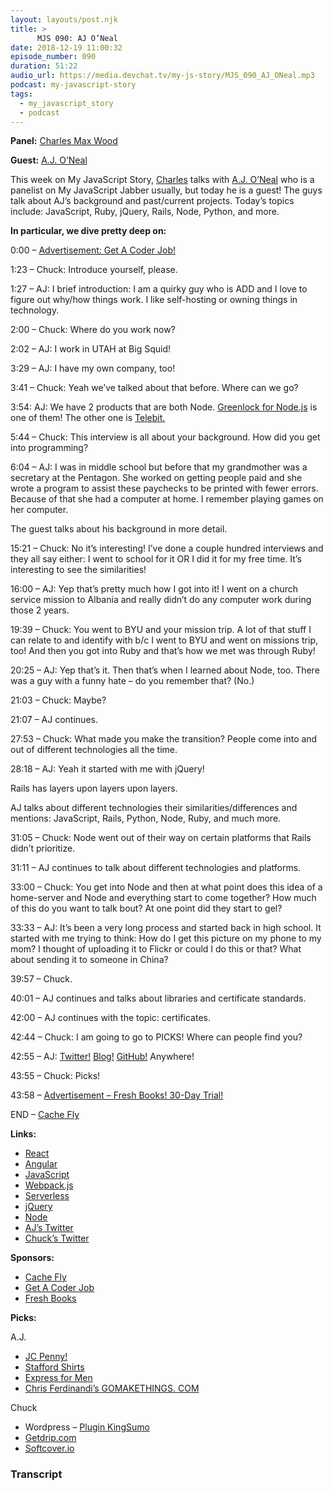 ```yaml
---
layout: layouts/post.njk
title: >
      MJS 090: AJ O’Neal
date: 2018-12-19 11:00:32
episode_number: 090
duration: 51:22
audio_url: https://media.devchat.tv/my-js-story/MJS_090_AJ_ONeal.mp3
podcast: my-javascript-story
tags: 
  - my_javascript_story
  - podcast
---
```


 **Panel:** [Charles Max Wood](https://twitter.com/cmaxw?lang=en)

**Guest:** [A.J. O’Neal](https://twitter.com/coolaj86)

This week on My JavaScript Story, [Charles](https://twitter.com/cmaxw?lang=en) talks with [A.J. O’Neal](https://twitter.com/coolaj86) who is a panelist on My JavaScript Jabber usually, but today he is a guest! The guys talk about AJ’s background and past/current projects. Today’s topics include: JavaScript, Ruby, jQuery, Rails, Node, Python, and more.

**In particular, we dive pretty deep on:**

0:00 – [Advertisement: Get A Coder Job!](https://devchat.tv/get-a-coder-job/)

1:23 – Chuck: Introduce yourself, please.

1:27 – AJ: I brief introduction: I am a quirky guy who is ADD and I love to figure out why/how things work. I like self-hosting or owning things in technology.

2:00 – Chuck: Where do you work now?

2:02 – AJ: I work in UTAH at Big Squid!

3:29 – AJ: I have my own company, too!

3:41 – Chuck: Yeah we’ve talked about that before. Where can we go?

3:54: AJ: We have 2 products that are both Node. [Greenlock for Node.js](https://www.npmjs.com/package/greenlock) is one of them! The other one is [Telebit.](https://www.npmjs.com/package/telebit)

5:44 – Chuck: This interview is all about your background. How did you get into programming?

6:04 – AJ: I was in middle school but before that my grandmother was a secretary at the Pentagon. She worked on getting people paid and she wrote a program to assist these paychecks to be printed with fewer errors. Because of that she had a computer at home. I remember playing games on her computer.

The guest talks about his background in more detail.

15:21 – Chuck: No it’s interesting! I’ve done a couple hundred interviews and they all say either: I went to school for it OR I did it for my free time. It’s interesting to see the similarities!

16:00 – AJ: Yep that’s pretty much how I got into it! I went on a church service mission to Albania and really didn’t do any computer work during those 2 years.

19:39 – Chuck: You went to BYU and your mission trip. A lot of that stuff I can relate to and identify with b/c I went to BYU and went on missions trip, too! And then you got into Ruby and that’s how we met was through Ruby!

20:25 – AJ: Yep that’s it. Then that’s when I learned about Node, too. There was a guy with a funny hate – do you remember that? (No.)

21:03 – Chuck: Maybe?

21:07 – AJ continues.

27:53 – Chuck: What made you make the transition? People come into and out of different technologies all the time.

28:18 – AJ: Yeah it started with me with jQuery!

Rails has layers upon layers upon layers.

AJ talks about different technologies their similarities/differences and mentions: JavaScript, Rails, Python, Node, Ruby, and much more.

31:05 – Chuck: Node went out of their way on certain platforms that Rails didn’t prioritize.

31:11 – AJ continues to talk about different technologies and platforms.

33:00 – Chuck: You get into Node and then at what point does this idea of a home-server and Node and everything start to come together? How much of this do you want to talk bout? At one point did they start to gel?

33:33 – AJ: It’s been a very long process and started back in high school. It started with me trying to think: How do I get this picture on my phone to my mom? I thought of uploading it to Flickr or could I do this or that? What about sending it to someone in China?

39:57 – Chuck.

40:01 – AJ continues and talks about libraries and certificate standards.

42:00 – AJ continues with the topic: certificates.

42:44 – Chuck: I am going to go to PICKS! Where can people find you?

42:55 – AJ: [Twitter!](https://twitter.com/coolaj86?lang=en) [Blog!](https://coolaj86.com) [GitHub!](https://github.com/coolaj86) Anywhere!

43:55 – Chuck: Picks!

43:58 – [Advertisement – Fresh Books! 30-Day Trial!](https://www.freshbooks.com)

END – [Cache Fly](https://www.cachefly.com)

**Links:**

- [React](https://reactjs.org)
- [Angular](https://angular.io)
- [JavaScript](https://www.javascript.com)
- [Webpack.js](https://webpack.js.org)
- [Serverless](https://serverless.com)
- [jQuery](https://jquery.com)
- [Node](https://nodejs.org/en/)
- [AJ’s Twitter](https://twitter.com/coolaj86)
- [Chuck’s Twitter](https://twitter.com/cmaxw?ref_src=twsrc%255Egoogle%257Ctwcamp%255Eserp%257Ctwgr%255Eauthor)

**Sponsors:**

- [Cache Fly](https://www.cachefly.com)
- [Get A Coder Job](https://devchat.tv/get-a-coder-job/)
- [Fresh Books](https://www.freshbooks.com/?ref=ppc-na-fb&camp=US%2528SEM%2529Branded%257CEXM&ag=freshbooks+%252Bx&kw=freshbooks&campaignid=717543354&adgroupid=51893696397&kwid=aud-156768853724:kwd-298507762065&dv=c&ntwk=g&crid=289640536553&source=GOOGLE&gclid=EAIaIQobChMI6cT5gtmT3gIViobACh1xBQgvEAAYASAAEgLnB_D_BwE&gclsrc=aw.ds&dclid=CLPSqoTZk94CFVa6TwodIkkF7w)

**Picks:**

A.J.

- [JC Penny!](https://www.jcpenney.com)
- [Stafford Shirts](https://www.jcpenney.com/p/stafford-travel-easy-care-broadcloth-long-sleeve-dress-shirt/ppr5007531708?pTmplType=regular&country=US&currency=USD&selectedSKUId=53133760109&selectedLotId=5313376&fromBag=true&quantity=1&utm_medium=cse&utm_source=google&utm_campaign=dress%2520shirts&utm_content=53133760109&cid=cse%257Cgoogle%257C002%2520%252d%2520mens%257Cdress%2520shirts_53133760109&gclid=EAIaIQobChMIgYW4sJWq3wIVWFuGCh382QlbEAQYASABEgJ-9_D_BwE)
- [Express for Men](https://www.express.com/mens-clothing)
- [Chris Ferdinandi’s GOMAKETHINGS. COM](https://gomakethings.com)

Chuck

- Wordpress – [Plugin KingSumo](http://wordpress.kingsumo.com/apps/giveaways/)
- [Getdrip.com](https://www.drip.com)
- [Softcover.io](https://www.softcover.io)


### Transcript


